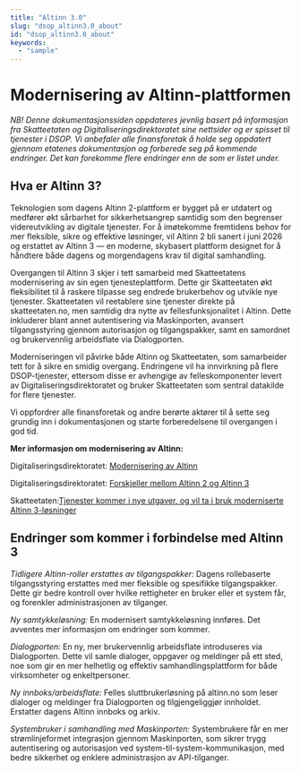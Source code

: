 ```yaml
---
title: "Altinn 3.0"
slug: "dsop_altinn3.0_about"
id: "dsop_altinn3.0_about"
keywords:
  - "sample"
---
```


# Modernisering av Altinn-plattformen

*NB! Denne dokumentasjonssiden oppdateres jevnlig basert på informasjon fra Skatteetaten og Digitaliseringsdirektoratet sine nettsider og er spisset til tjenester i DSOP. Vi anbefaler alle finansforetak å holde seg oppdatert gjennom etatenes dokumentasjon og forberede seg på kommende endringer. Det kan forekomme flere endringer enn de som er listet under.*

## Hva er Altinn 3?
Teknologien som dagens Altinn 2-plattform er bygget på er utdatert og medfører økt sårbarhet for sikkerhetsangrep samtidig som den begrenser videreutvikling av digitale tjenester. For å imøtekomme fremtidens behov for mer fleksible, sikre og effektive løsninger, vil Altinn 2 bli sanert i juni 2026 og erstattet av Altinn 3 — en moderne, skybasert plattform designet for å håndtere både dagens og morgendagens krav til digital samhandling. 

Overgangen til Altinn 3 skjer i tett samarbeid med Skatteetatens modernisering av sin egen tjenesteplattform. Dette gir Skatteetaten økt fleksibilitet til å raskere tilpasse seg endrede brukerbehov og utvikle nye tjenester. Skatteetaten vil reetablere sine tjenester direkte på skatteetaten.no, men samtidig dra nytte av fellesfunksjonalitet i Altinn. Dette inkluderer blant annet autentisering via Maskinporten, avansert tilgangsstyring gjennom autorisasjon og tilgangspakker, samt en samordnet og brukervennlig arbeidsflate via Dialogporten. 

Moderniseringen vil påvirke både Altinn og Skatteetaten, som samarbeider tett for å sikre en smidig overgang. Endringene vil ha innvirkning på flere DSOP-tjenester, ettersom disse er avhengige av felleskomponenter levert av Digitaliseringsdirektoratet og bruker Skatteetaten som sentral datakilde for flere tjenester.  

Vi oppfordrer alle finansforetak og andre berørte aktører til å sette seg grundig inn i dokumentasjonen og starte forberedelsene til overgangen i god tid. 

**Mer informasjon om modernisering av Altinn:**   

Digitaliseringsdirektoratet: [Modernisering av Altinn](https:/samarbeid.digdir.no/altinn/modernisering-av-altinn/2331)

Digitaliseringsdirektoratet: [Forskjeller mellom Altinn 2 og Altinn 3](https:/docs.altinn.studio/nb/correspondence/transition/differences/)

Skatteetaten:[Tjenester kommer i nye utgaver, og vil ta i bruk moderniserte Altinn 3-løsninger](https:/www.skatteetaten.no/bedrift-og-organisasjon/reetableringaltinn/)

## Endringer som kommer i forbindelse med Altinn 3  
*Tidligere Altinn-roller erstattes av tilgangspakker:* Dagens rollebaserte tilgangsstyring erstattes med mer fleksible og spesifikke tilgangspakker. Dette gir bedre kontroll over hvilke rettigheter en bruker eller et system får, og forenkler administrasjonen av tilganger. 

*Ny samtykkeløsning:* En modernisert samtykkeløsning innføres. Det avventes mer informasjon om endringer som kommer. 

*Dialogporten:* En ny, mer brukervennlig arbeidsflate introduseres via Dialogporten. Dette vil samle dialoger, oppgaver og meldinger på ett sted, noe som gir en mer helhetlig og effektiv samhandlingsplattform for både virksomheter og enkeltpersoner.  

*Ny innboks/arbeidsflate:* Felles sluttbrukerløsning på altinn.no som leser dialoger og meldinger fra Dialogporten og tilgjengeliggjør innholdet. Erstatter dagens Altinn innboks og arkiv. 

*Systembruker i samhandling med Maskinporten:* Systembrukere får en mer strømlinjeformet integrasjon gjennom Maskinporten, som sikrer trygg autentisering og autorisasjon ved system-til-system-kommunikasjon, med bedre sikkerhet og enklere administrasjon av API-tilganger. 




